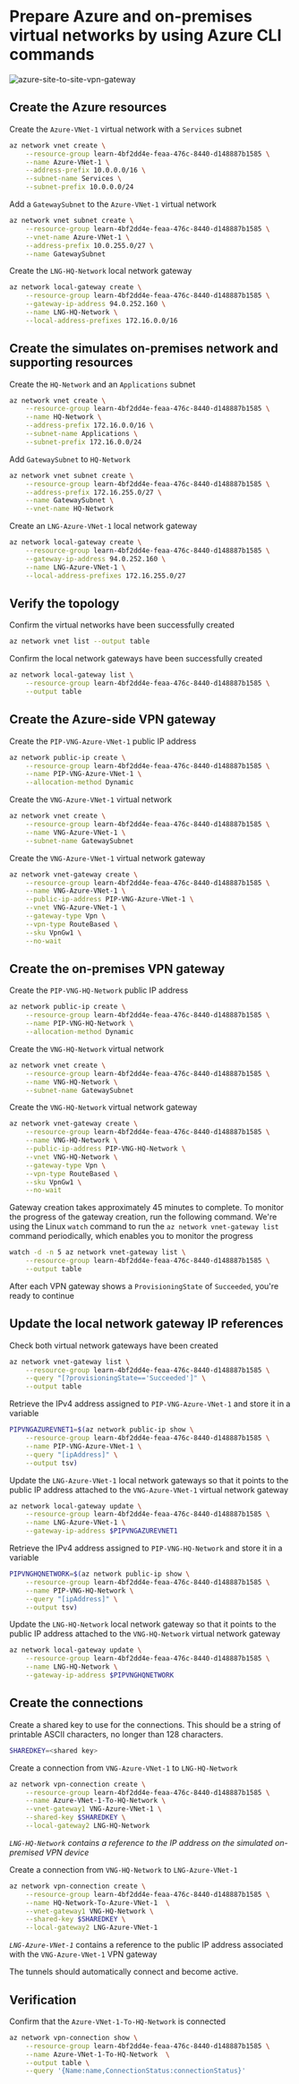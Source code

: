 # Prepare Azure and on-premises virtual networks by using Azure CLI commands

![azure-site-to-site-vpn-gateway](azure-site-to-site-vpn-gateway.svg)

## Create the Azure resources

Create the `Azure-VNet-1` virtual network with a `Services` subnet

```bash
az network vnet create \
    --resource-group learn-4bf2dd4e-feaa-476c-8440-d148887b1585 \
    --name Azure-VNet-1 \
    --address-prefix 10.0.0.0/16 \
    --subnet-name Services \
    --subnet-prefix 10.0.0.0/24
```

Add a `GatewaySubnet` to the `Azure-VNet-1` virtual network

```bash
az network vnet subnet create \
    --resource-group learn-4bf2dd4e-feaa-476c-8440-d148887b1585 \
    --vnet-name Azure-VNet-1 \
    --address-prefix 10.0.255.0/27 \
    --name GatewaySubnet
```

Create the `LNG-HQ-Network` local network gateway 

```bash
az network local-gateway create \
    --resource-group learn-4bf2dd4e-feaa-476c-8440-d148887b1585 \
    --gateway-ip-address 94.0.252.160 \
    --name LNG-HQ-Network \
    --local-address-prefixes 172.16.0.0/16
```

## Create the simulates on-premises network and supporting resources

Create the `HQ-Network` and an `Applications` subnet

```bash
az network vnet create \
    --resource-group learn-4bf2dd4e-feaa-476c-8440-d148887b1585 \
    --name HQ-Network \
    --address-prefix 172.16.0.0/16 \
    --subnet-name Applications \
    --subnet-prefix 172.16.0.0/24
```

Add `GatewaySubnet` to `HQ-Network`

```bash
az network vnet subnet create \
    --resource-group learn-4bf2dd4e-feaa-476c-8440-d148887b1585 \
    --address-prefix 172.16.255.0/27 \
    --name GatewaySubnet \
    --vnet-name HQ-Network
```

Create an `LNG-Azure-VNet-1` local network gateway

```bash
az network local-gateway create \
    --resource-group learn-4bf2dd4e-feaa-476c-8440-d148887b1585 \
    --gateway-ip-address 94.0.252.160 \
    --name LNG-Azure-VNet-1 \
    --local-address-prefixes 172.16.255.0/27
```

## Verify the topology

Confirm the virtual networks have been successfully created

```bash
az network vnet list --output table
```

Confirm the local network gateways have been successfully created

```bash
az network local-gateway list \
    --resource-group learn-4bf2dd4e-feaa-476c-8440-d148887b1585 \
    --output table
```

## Create the Azure-side VPN gateway

Create the `PIP-VNG-Azure-VNet-1` public IP address

```bash
az network public-ip create \
    --resource-group learn-4bf2dd4e-feaa-476c-8440-d148887b1585 \
    --name PIP-VNG-Azure-VNet-1 \
    --allocation-method Dynamic
```

Create the `VNG-Azure-VNet-1` virtual network

```bash
az network vnet create \
    --resource-group learn-4bf2dd4e-feaa-476c-8440-d148887b1585 \
    --name VNG-Azure-VNet-1 \
    --subnet-name GatewaySubnet
```

Create the `VNG-Azure-VNet-1` virtual network gateway

```bash
az network vnet-gateway create \
    --resource-group learn-4bf2dd4e-feaa-476c-8440-d148887b1585 \
    --name VNG-Azure-VNet-1 \
    --public-ip-address PIP-VNG-Azure-VNet-1 \
    --vnet VNG-Azure-VNet-1 \
    --gateway-type Vpn \
    --vpn-type RouteBased \
    --sku VpnGw1 \
    --no-wait
```

## Create the on-premises VPN gateway

Create the `PIP-VNG-HQ-Network` public IP address

```bash
az network public-ip create \
    --resource-group learn-4bf2dd4e-feaa-476c-8440-d148887b1585 \
    --name PIP-VNG-HQ-Network \
    --allocation-method Dynamic
```

Create the `VNG-HQ-Network` virtual network

```bash
az network vnet create \
    --resource-group learn-4bf2dd4e-feaa-476c-8440-d148887b1585 \
    --name VNG-HQ-Network \
    --subnet-name GatewaySubnet
```

Create the `VNG-HQ-Network` virtual network gateway

```bash
az network vnet-gateway create \
    --resource-group learn-4bf2dd4e-feaa-476c-8440-d148887b1585 \
    --name VNG-HQ-Network \
    --public-ip-address PIP-VNG-HQ-Network \
    --vnet VNG-HQ-Network \
    --gateway-type Vpn \
    --vpn-type RouteBased \
    --sku VpnGw1 \
    --no-wait
```

Gateway creation takes approximately 45 minutes to complete. To monitor the progress of the gateway creation, run the following command. We're using the Linux `watch` command to run the `az network vnet-gateway list` command periodically, which enables you to monitor the progress

```bash
watch -d -n 5 az network vnet-gateway list \
    --resource-group learn-4bf2dd4e-feaa-476c-8440-d148887b1585 \
    --output table
```

After each VPN gateway shows a `ProvisioningState` of `Succeeded`, you're ready to continue

## Update the local network gateway IP references

Check both virtual network gateways have been created

```bash
az network vnet-gateway list \
    --resource-group learn-4bf2dd4e-feaa-476c-8440-d148887b1585 \
    --query "[?provisioningState=='Succeeded']" \
    --output table
```

Retrieve the IPv4 address assigned to `PIP-VNG-Azure-VNet-1` and store it in a variable

```bash
PIPVNGAZUREVNET1=$(az network public-ip show \
    --resource-group learn-4bf2dd4e-feaa-476c-8440-d148887b1585 \
    --name PIP-VNG-Azure-VNet-1 \
    --query "[ipAddress]" \
    --output tsv)
```

Update the `LNG-Azure-VNet-1` local network gateways so that it points to the public IP address attached to the `VNG-Azure-VNet-1` virtual network gateway

```bash
az network local-gateway update \
    --resource-group learn-4bf2dd4e-feaa-476c-8440-d148887b1585 \
    --name LNG-Azure-VNet-1 \
    --gateway-ip-address $PIPVNGAZUREVNET1
```

Retrieve the IPv4 address assigned to `PIP-VNG-HQ-Network` and store it in a variable

```bash
PIPVNGHQNETWORK=$(az network public-ip show \
    --resource-group learn-4bf2dd4e-feaa-476c-8440-d148887b1585 \
    --name PIP-VNG-HQ-Network \
    --query "[ipAddress]" \
    --output tsv)
```

Update the `LNG-HQ-Network` local network gateway so that it points to the public IP address attached to the `VNG-HQ-Network` virtual network gateway

```bash
az network local-gateway update \
    --resource-group learn-4bf2dd4e-feaa-476c-8440-d148887b1585 \
    --name LNG-HQ-Network \
    --gateway-ip-address $PIPVNGHQNETWORK
```

## Create the connections

Create a shared key to use for the connections.  This should be a string of printable ASCII characters, no longer than 128 characters.

```bash
SHAREDKEY=<shared key>
```

Create a connection from `VNG-Azure-VNet-1` to `LNG-HQ-Network`

```bash
az network vpn-connection create \
    --resource-group learn-4bf2dd4e-feaa-476c-8440-d148887b1585 \
    --name Azure-VNet-1-To-HQ-Network \
    --vnet-gateway1 VNG-Azure-VNet-1 \
    --shared-key $SHAREDKEY \
    --local-gateway2 LNG-HQ-Network
```

*`LNG-HQ-Network` contains a reference to the IP address on the simulated on-premised VPN device*

 Create a connection from `VNG-HQ-Network` to `LNG-Azure-VNet-1`

```bash
az network vpn-connection create \
    --resource-group learn-4bf2dd4e-feaa-476c-8440-d148887b1585 \
    --name HQ-Network-To-Azure-VNet-1  \
    --vnet-gateway1 VNG-HQ-Network \
    --shared-key $SHAREDKEY \
    --local-gateway2 LNG-Azure-VNet-1
```

*`LNG-Azure-VNet-1`* contains a reference to the public IP address associated with the `VNG-Azure-VNet-1` VPN gateway

The tunnels should automatically connect and become active.

## Verification

Confirm that the `Azure-VNet-1-To-HQ-Network` is connected

```bash
az network vpn-connection show \
    --resource-group learn-4bf2dd4e-feaa-476c-8440-d148887b1585 \
    --name Azure-VNet-1-To-HQ-Network  \
    --output table \
    --query '{Name:name,ConnectionStatus:connectionStatus}'
```

